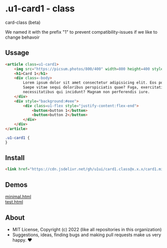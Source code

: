 # .u1-card1 - class
card-class (beta)

We named it with the prefix "1" to prevent compatibility-issues if we like to change behavoir

## Ussage

```html
<article class=u1-card1>
    <img src="https://picsum.photos/800/400" width=800 height=400 style="padding:0" alt="image">
    <h1>Card 1</h1>
    <div class=-body>
        Lorem ipsum dolor sit amet consectetur adipisicing elit. Eos porro pariatur ducimus aut?
        Saepe vitae sequi doloribus perspiciatis quae? Fuga, exercitationem voluptatum facilis
        necessitatibus qui incidunt? Magnam non perferendis iure.
    </div>
    <div style="background:#eee">
        <div class=u1-flex style="justify-content:flex-end">
            <button>button 1</button>
            <button>button 2</button>
        </div>
    </div>
</article>
```

```css
.u1-card1 {
}
```

## Install

```html
<link href="https://cdn.jsdelivr.net/gh/u1ui/card1.class@x.x.x/card1.min.css" rel=stylesheet>
```

## Demos

[minimal.html](http://gcdn.li/u1ui/card1.class@main/tests/minimal.html)  
[test.html](http://gcdn.li/u1ui/card1.class@main/tests/test.html)  

## About

- MIT License, Copyright (c) 2022 <u1> (like all repositories in this organization) <br>
- Suggestions, ideas, finding bugs and making pull requests make us very happy. ♥

